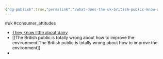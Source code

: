 ```yaml
---
{"dg-publish":true,"permalink":"/what-does-the-uk-british-public-know-about-factory-farming/","tags":["uk","consumer_attitudes","factory_farming"],"created":"2025-03-06T14:03:59.461+00:00","updated":"2025-10-10T23:34:59.694+01:00"}
---
```


#uk #consumer_attitudes 

- [They know little about dairy](https://plantbasednews.org/animals/brits-unaware-cows-impregnated-milk/)
- [[The British public is totally wrong about how to improve the environment\|The British public is totally wrong about how to improve the environment]]
- 
